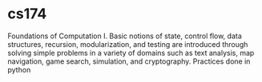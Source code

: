 # cs174
Foundations of Computation I. 
Basic notions of state, control flow, data structures, recursion, modularization, and testing are introduced through solving simple problems in a variety of domains such as text analysis, map navigation, game search, simulation, and cryptography. 
Practices done in python
